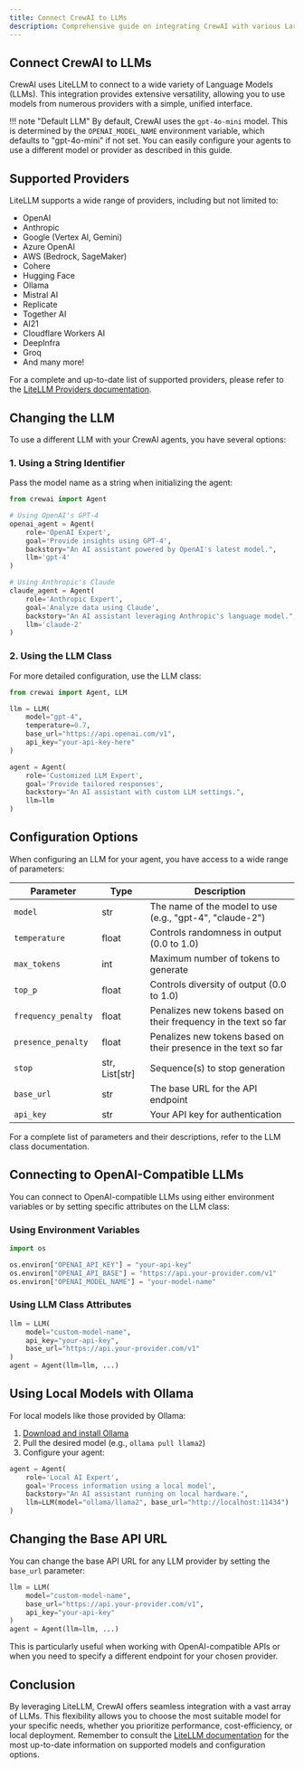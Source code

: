 ```yaml
---
title: Connect CrewAI to LLMs
description: Comprehensive guide on integrating CrewAI with various Large Language Models (LLMs) using LiteLLM, including supported providers and configuration options.
---
```


## Connect CrewAI to LLMs

CrewAI uses LiteLLM to connect to a wide variety of Language Models (LLMs). This integration provides extensive versatility, allowing you to use models from numerous providers with a simple, unified interface.

!!! note "Default LLM"
    By default, CrewAI uses the `gpt-4o-mini` model. This is determined by the `OPENAI_MODEL_NAME` environment variable, which defaults to "gpt-4o-mini" if not set. You can easily configure your agents to use a different model or provider as described in this guide.

## Supported Providers

LiteLLM supports a wide range of providers, including but not limited to:

- OpenAI
- Anthropic
- Google (Vertex AI, Gemini)
- Azure OpenAI
- AWS (Bedrock, SageMaker)
- Cohere
- Hugging Face
- Ollama
- Mistral AI
- Replicate
- Together AI
- AI21
- Cloudflare Workers AI
- DeepInfra
- Groq
- And many more!

For a complete and up-to-date list of supported providers, please refer to the [LiteLLM Providers documentation](https://docs.litellm.ai/docs/providers).

## Changing the LLM

To use a different LLM with your CrewAI agents, you have several options:

### 1. Using a String Identifier

Pass the model name as a string when initializing the agent:

```python
from crewai import Agent

# Using OpenAI's GPT-4
openai_agent = Agent(
    role='OpenAI Expert',
    goal='Provide insights using GPT-4',
    backstory="An AI assistant powered by OpenAI's latest model.",
    llm='gpt-4'
)

# Using Anthropic's Claude
claude_agent = Agent(
    role='Anthropic Expert',
    goal='Analyze data using Claude',
    backstory="An AI assistant leveraging Anthropic's language model.",
    llm='claude-2'
)
```

### 2. Using the LLM Class

For more detailed configuration, use the LLM class:

```python
from crewai import Agent, LLM

llm = LLM(
    model="gpt-4",
    temperature=0.7,
    base_url="https://api.openai.com/v1",
    api_key="your-api-key-here"
)

agent = Agent(
    role='Customized LLM Expert',
    goal='Provide tailored responses',
    backstory="An AI assistant with custom LLM settings.",
    llm=llm
)
```

## Configuration Options

When configuring an LLM for your agent, you have access to a wide range of parameters:

| Parameter | Type | Description |
|-----------|------|-------------|
| `model` | str | The name of the model to use (e.g., "gpt-4", "claude-2") |
| `temperature` | float | Controls randomness in output (0.0 to 1.0) |
| `max_tokens` | int | Maximum number of tokens to generate |
| `top_p` | float | Controls diversity of output (0.0 to 1.0) |
| `frequency_penalty` | float | Penalizes new tokens based on their frequency in the text so far |
| `presence_penalty` | float | Penalizes new tokens based on their presence in the text so far |
| `stop` | str, List[str] | Sequence(s) to stop generation |
| `base_url` | str | The base URL for the API endpoint |
| `api_key` | str | Your API key for authentication |

For a complete list of parameters and their descriptions, refer to the LLM class documentation.

## Connecting to OpenAI-Compatible LLMs

You can connect to OpenAI-compatible LLMs using either environment variables or by setting specific attributes on the LLM class:

### Using Environment Variables

```python
import os

os.environ["OPENAI_API_KEY"] = "your-api-key"
os.environ["OPENAI_API_BASE"] = "https://api.your-provider.com/v1"
os.environ["OPENAI_MODEL_NAME"] = "your-model-name"
```

### Using LLM Class Attributes

```python
llm = LLM(
    model="custom-model-name",
    api_key="your-api-key",
    base_url="https://api.your-provider.com/v1"
)
agent = Agent(llm=llm, ...)
```

## Using Local Models with Ollama

For local models like those provided by Ollama:

1. [Download and install Ollama](https://ollama.com/download)
2. Pull the desired model (e.g., `ollama pull llama2`)
3. Configure your agent:

```python
agent = Agent(
    role='Local AI Expert',
    goal='Process information using a local model',
    backstory="An AI assistant running on local hardware.",
    llm=LLM(model="ollama/llama2", base_url="http://localhost:11434")
)
```

## Changing the Base API URL

You can change the base API URL for any LLM provider by setting the `base_url` parameter:

```python
llm = LLM(
    model="custom-model-name",
    base_url="https://api.your-provider.com/v1",
    api_key="your-api-key"
)
agent = Agent(llm=llm, ...)
```

This is particularly useful when working with OpenAI-compatible APIs or when you need to specify a different endpoint for your chosen provider.

## Conclusion

By leveraging LiteLLM, CrewAI offers seamless integration with a vast array of LLMs. This flexibility allows you to choose the most suitable model for your specific needs, whether you prioritize performance, cost-efficiency, or local deployment. Remember to consult the [LiteLLM documentation](https://docs.litellm.ai/docs/) for the most up-to-date information on supported models and configuration options.